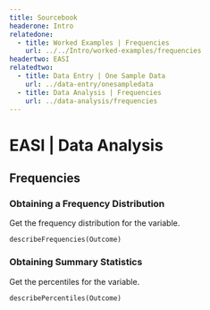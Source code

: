 ```yaml
---
title: Sourcebook
headerone: Intro
relatedone:
  - title: Worked Examples | Frequencies
    url: ../../Intro/worked-examples/frequencies
headertwo: EASI
relatedtwo:
  - title: Data Entry | One Sample Data
    url: ../data-entry/onesampledata
  - title: Data Analysis | Frequencies
    url: ../data-analysis/frequencies
---
```


# EASI | Data Analysis

## Frequencies

###  Obtaining a Frequency Distribution

Get the frequency distribution for the variable.

```{r}
describeFrequencies(Outcome)
```

### Obtaining Summary Statistics

Get the percentiles for the variable.

```{r}
describePercentiles(Outcome)
```
